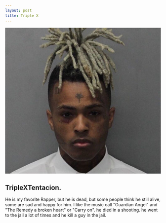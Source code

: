 ```yaml
---
layout: post
title: Triple X 
---
```


![TripleX](/images/TripleX.jpg)

## TripleXTentacion.

He is my favorite Rapper, but he is dead, but some people think he still alive, some are sad and happy for him. I like the music call "Guardian Angel" and "The Remedy a broken heart" or "Carry on".  he died in a shooting. he went to the jail a lot of times and he kill a guy in the jail.

